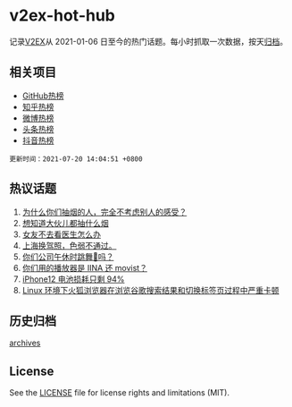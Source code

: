 # v2ex-hot-hub

 记录[V2EX](https://www.v2ex.com/)从 2021-01-06 日至今的热门话题。每小时抓取一次数据，按天[归档](archives)。
 
 ## 相关项目

- [GitHub热榜](https://github.com/snaildev/github-hot-hub)
- [知乎热榜](https://github.com/snaildev/zhihu-hot-hub)
- [微博热榜](https://github.com/snaildev/weibo-hot-hub)
- [头条热榜](https://github.com/snaildev/toutiao-hot-hub)
- [抖音热榜](https://github.com/snaildev/douyin-hot-hub)


 `更新时间：2021-07-20 14:04:51 +0800`

## 热议话题

1. [为什么你们抽烟的人，完全不考虑别人的感受？](https://www.v2ex.com/t/790518)
1. [想知道大伙儿都抽什么烟](https://www.v2ex.com/t/790408)
1. [女友不去看医生怎么办](https://www.v2ex.com/t/790476)
1. [上海换驾照，色弱不通过。](https://www.v2ex.com/t/790428)
1. [你们公司午休时跳舞👯吗？](https://www.v2ex.com/t/790482)
1. [你们用的播放器是 IINA 还 movist？](https://www.v2ex.com/t/790444)
1. [iPhone12 电池损耗只剩 94%](https://www.v2ex.com/t/790447)
1. [Linux 环境下火狐浏览器在浏览谷歌搜索结果和切换标签页过程中严重卡顿](https://www.v2ex.com/t/790400)

## 历史归档

[archives](archives)

## License

See the [LICENSE](LICENSE) file for license rights and limitations (MIT).
